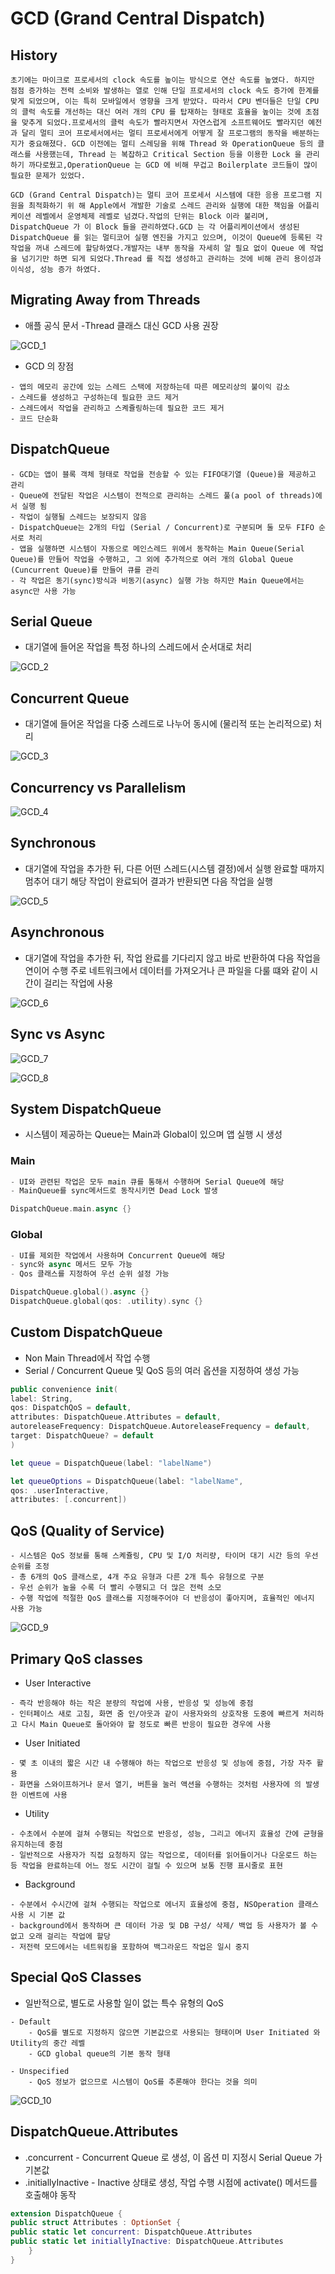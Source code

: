 # GCD (Grand Central Dispatch)

## History

```
초기에는 마이크로 프로세서의 clock 속도를 높이는 방식으로 연산 속도를 높였다. 하지만 점점 증가하는 전력 소비와 발생하는 열로 인해 단일 프로세서의 clock 속도 증가에 한계를 맞게 되었으며, 이는 특히 모바일에서 영향을 크게 받았다. 따라서 CPU 벤더들은 단일 CPU 의 클럭 속도를 개선하는 대신 여러 개의 CPU 를 탑재하는 형태로 효율을 높이는 것에 초점을 맞추게 되었다.프로세서의 클럭 속도가 빨라지면서 자연스럽게 소프트웨어도 빨라지던 예전과 달리 멀티 코어 프로세서에서는 멀티 프로세서에게 어떻게 잘 프로그램의 동작을 배분하는 지가 중요해졌다. GCD 이전에는 멀티 스레딩을 위해 Thread 와 OperationQueue 등의 클래스를 사용했는데, Thread 는 복잡하고 Critical Section 등을 이용한 Lock 을 관리하기 까다로웠고,OperationQueue 는 GCD 에 비해 무겁고 Boilerplate 코드들이 많이 필요한 문제가 있었다.

GCD (Grand Central Dispatch)는 멀티 코어 프로세서 시스템에 대한 응용 프로그램 지원을 최적화하기 위 해 Apple에서 개발한 기술로 스레드 관리와 실행에 대한 책임을 어플리케이션 레벨에서 운영체제 레벨로 넘겼다.작업의 단위는 Block 이라 불리며, DispatchQueue 가 이 Block 들을 관리하였다.GCD 는 각 어플리케이션에서 생성된 DispatchQueue 를 읽는 멀티코어 실행 엔진을 가지고 있으며, 이것이 Queue에 등록된 각 작업을 꺼내 스레드에 할당하였다.개발자는 내부 동작을 자세히 알 필요 없이 Queue 에 작업을 넘기기만 하면 되게 되었다.Thread 를 직접 생성하고 관리하는 것에 비해 관리 용이성과 이식성, 성능 증가 하였다.
```

## Migrating Away from Threads

* 애플 공식 문서 -Thread 클래스 대신 GCD 사용 권장

![GCD_1](https://github.com/jwlee07/TIL/blob/master/swiftGrammar/image/GCD/GCD_1.png)

* GCD 의 장점
```
- 앱의 메모리 공간에 있는 스레드 스택에 저장하는데 따른 메모리상의 불이익 감소
- 스레드를 생성하고 구성하는데 필요한 코드 제거
- 스레드에서 작업을 관리하고 스켸쥴링하는데 필요한 코드 제거
- 코드 단순화
```

## DispatchQueue

```
- GCD는 앱이 블록 객체 형태로 작업을 전송할 수 있는 FIFO대기열 (Queue)을 제공하고 관리
- Queue에 전달된 작업은 시스템이 전적으로 관리하는 스레드 풀(a pool of threads)에서 실행 됨
- 작업이 실행될 스레드는 보장되지 않음
- DispatchQueue는 2개의 타입 (Serial / Concurrent)로 구분되며 둘 모두 FIFO 순서로 처리
- 앱을 실행하면 시스템이 자동으로 메인스레드 위에서 동작하는 Main Queue(Serial Queue)를 만들어 작업을 수행하고, 그 외에 추가적으로 여러 개의 Global Queue (Cuncurrent Queue)를 만들어 큐를 관리
- 각 작업은 동기(sync)방식과 비동기(async) 실행 가능 하지만 Main Queue에서는 async만 사용 가능
```

## Serial Queue

* 대기열에 들어온 작업을 특정 하나의 스레드에서 순서대로 처리

![GCD_2](https://github.com/jwlee07/TIL/blob/master/swiftGrammar/image/GCD/GCD_2.png)

## Concurrent Queue

* 대기열에 들어온 작업을 다중 스레드로 나누어 동시에 (물리적 또는 논리적으로) 처리

![GCD_3](https://github.com/jwlee07/TIL/blob/master/swiftGrammar/image/GCD/GCD_3.png)

## Concurrency vs Parallelism

![GCD_4](https://github.com/jwlee07/TIL/blob/master/swiftGrammar/image/GCD/GCD_4.png)

## Synchronous

* 대기열에 작업을 추가한 뒤, 다른 어떤 스레드(시스템 결정)에서 실행 완료할 때까지 멈추어 대기 해당 작업이 완료되어 결과가 반환되면 다음 작업을 실행

![GCD_5](https://github.com/jwlee07/TIL/blob/master/swiftGrammar/image/GCD/GCD_5.png)

## Asynchronous

* 대기열에 작업을 추가한 뒤, 작업 완료를 기다리지 않고 바로 반환하여 다음 작업을 연이어 수행 주로 네트워크에서 데이터를 가져오거나 큰 파일을 다룰 떄와 같이 시간이 걸리는 작업에 사용

![GCD_6](https://github.com/jwlee07/TIL/blob/master/swiftGrammar/image/GCD/GCD_6.png)

## Sync vs Async

![GCD_7](https://github.com/jwlee07/TIL/blob/master/swiftGrammar/image/GCD/GCD_7.png)


![GCD_8](https://github.com/jwlee07/TIL/blob/master/swiftGrammar/image/GCD/GCD_8.png)

## System DispatchQueue

* 시스템이 제공하는 Queue는 Main과 Global이 있으며 앱 실행 시 생성

### Main

```swift
- UI와 관련된 작업은 모두 main 큐를 통해서 수행하며 Serial Queue에 해당
- MainQueue를 sync메서드로 동작시키면 Dead Lock 발생

DispatchQueue.main.async {}
```

### Global

```swift
- UI를 제외한 작업에서 사용하며 Concurrent Queue에 해당
- sync와 async 메서드 모두 가능
- Qos 클래스를 지정하여 우선 순위 설정 가능

DispatchQueue.global().async {}
DispatchQueue.global(qos: .utility).sync {}
```

## Custom DispatchQueue

* Non Main Thread에서 작업 수행
* Serial / Concurrent Queue 및 QoS 등의 여러 옵션을 지정하여 생성 가능

```swift
public convenience init(
label: String,
qos: DispatchQoS = default,
attributes: DispatchQueue.Attributes = default,
autoreleaseFrequency: DispatchQueue.AutoreleaseFrequency = default,
target: DispatchQueue? = default
)

let queue = DispatchQueue(label: "labelName")

let queueOptions = DispatchQueue(label: "labelName",
qos: .userInteractive,
attributes: [.concurrent])
```

## QoS (Quality of Service)

```
- 시스템은 QoS 정보를 통해 스켸쥴링, CPU 및 I/O 처리량, 타이머 대기 시간 등의 우선 순위를 조정
- 총 6개의 QoS 클래스로, 4개 주요 유형과 다른 2개 특수 유형으로 구분
- 우선 순위가 높을 수록 더 빨리 수행되고 더 많은 전력 소모
- 수행 작업에 적절한 QoS 클래스를 지정해주어야 더 반응성이 좋아지며, 효율적인 에너지 사용 가능
```

![GCD_9](https://github.com/jwlee07/TIL/blob/master/swiftGrammar/image/GCD/GCD_9.png)

## Primary QoS classes

* User Interactive

```
- 즉각 반응해야 하는 작은 분량의 작업에 사용, 반응성 및 성능에 중점
- 인터페이스 새로 고침, 화면 줌 인/아웃과 같이 사용자와의 상호작용 도중에 빠르게 처리하고 다시 Main Queue로 돌아와야 할 정도로 빠른 반응이 필요한 경우에 사용
```

* User Initiated

```
- 몇 초 이내의 짧은 시간 내 수행해야 하는 작업으로 반응성 및 성능에 중점, 가장 자주 활용
- 화면을 스와이프하거나 문서 열기, 버튼을 눌러 액션을 수행하는 것처럼 사용자에 의 발생한 이벤트에 사용
```

* Utility

```
- 수초에서 수분에 걸쳐 수행되는 작업으로 반응성, 성능, 그리고 에너지 효율성 간에 균형을 유지하는데 중점
- 일반적으로 사용자가 직접 요청하지 않는 작업으로, 데이터를 읽어들이거나 다운로드 하는 등 작업을 완료하는데 어느 정도 시간이 걸릴 수 있으며 보통 진행 표시줄로 표현
```

* Background

```
- 수분에서 수시간에 걸쳐 수행되는 작업으로 에너지 효율성에 중점, NSOperation 클래스 사용 시 기본 값
- background에서 동작하며 큰 데이터 가공 및 DB 구성/ 삭제/ 백업 등 사용자가 볼 수 없고 오래 걸리는 작업에 할당
- 저전력 모드에서는 네트워킹을 포함하여 백그라운드 작업은 일시 중지
```

## Special QoS Classes

* 일반적으로, 별도로 사용할 일이 없는 특수 유형의 QoS

```
- Default
	- QoS를 별도로 지정하지 않으면 기본값으로 사용되는 형태이며 User Initiated 와 Utility의 중간 레벨
	- GCD global queue의 기본 동작 형태

- Unspecified
	- QoS 정보가 없으므로 시스템이 QoS를 추론해야 한다는 것을 의미
```

![GCD_10](https://github.com/jwlee07/TIL/blob/master/swiftGrammar/image/GCD/GCD_10.png)

## DispatchQueue.Attributes

* .concurrent - Concurrent Queue 로 생성, 이 옵션 미 지정시 Serial Queue 가 기본값
* .initiallyInactive - Inactive 상태로 생성, 작업 수행 시점에 activate() 메서드를 호출해야 동작

```swift
extension DispatchQueue {
public struct Attributes : OptionSet {
public static let concurrent: DispatchQueue.Attributes
public static let initiallyInactive: DispatchQueue.Attributes
	} 
}
```